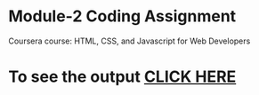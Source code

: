 # Module-2 Coding Assignment

Coursera course: HTML, CSS, and Javascript for Web Developers

# To see the output [CLICK HERE](https://shivranjeet.github.io/HTML_CSS_and_Javascript_for_Web_Developers_Coursera/module-2/index.html)
